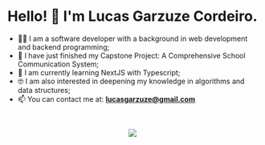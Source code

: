  <h1 align="center">Hello! 👋 I'm Lucas Garzuze Cordeiro.</h1>

- 👨‍💻 I am a software developer with a background in web development and backend programming;
- 🐘 I have just finished my Capstone Project: A Comprehensive School Communication System;
- 🤝 I am currently learning NextJS with Typescript;
- 🤓 I am also interested in deepening my knowledge in algorithms and data structures;
- 📫 You can contact me at: **lucasgarzuze@gmail.com**
<br>
<p align="center">
  <a href="https://skillicons.dev">
      <img src="https://skillicons.dev/icons?i=py,django,js,tailwind,php&perline=5" />
  </a>
</p>
